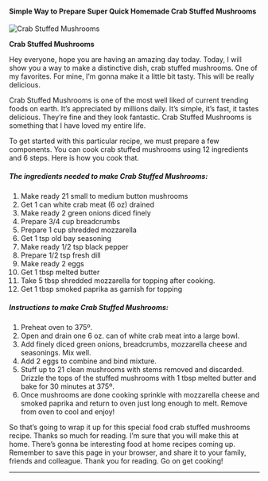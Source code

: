             

#### Simple Way to Prepare Super Quick Homemade Crab Stuffed Mushrooms

![Crab Stuffed Mushrooms](https://img-global.cpcdn.com/recipes/5339631922970624/751x532cq70/crab-stuffed-mushrooms-recipe-main-photo.jpg)

**Crab Stuffed Mushrooms**

Hey everyone, hope you are having an amazing day today. Today, I will show you a way to make a distinctive dish, crab stuffed mushrooms. One of my favorites. For mine, I’m gonna make it a little bit tasty. This will be really delicious.

Crab Stuffed Mushrooms is one of the most well liked of current trending foods on earth. It’s appreciated by millions daily. It’s simple, it’s fast, it tastes delicious. They’re fine and they look fantastic. Crab Stuffed Mushrooms is something that I have loved my entire life.

To get started with this particular recipe, we must prepare a few components. You can cook crab stuffed mushrooms using 12 ingredients and 6 steps. Here is how you cook that.

##### The ingredients needed to make Crab Stuffed Mushrooms:

1.  Make ready 21 small to medium button mushrooms
2.  Get 1 can white crab meat (6 oz) drained
3.  Make ready 2 green onions diced finely
4.  Prepare 3/4 cup breadcrumbs
5.  Prepare 1 cup shredded mozzarella
6.  Get 1 tsp old bay seasoning
7.  Make ready 1/2 tsp black pepper
8.  Prepare 1/2 tsp fresh dill
9.  Make ready 2 eggs
10.  Get 1 tbsp melted butter
11.  Take 5 tbsp shredded mozzarella for topping after cooking.
12.  Get 1 tbsp smoked paprika as garnish for topping

##### Instructions to make Crab Stuffed Mushrooms:

1.  Preheat oven to 375º.
2.  Open and drain one 6 oz. can of white crab meat into a large bowl.
3.  Add finely diced green onions, breadcrumbs, mozzarella cheese and seasonings. Mix well.
4.  Add 2 eggs to combine and bind mixture.
5.  Stuff up to 21 clean mushrooms with stems removed and discarded. Drizzle the tops of the stuffed mushrooms with 1 tbsp melted butter and bake for 30 minutes at 375º.
6.  Once mushrooms are done cooking sprinkle with mozzarella cheese and smoked paprika and return to oven just long enough to melt. Remove from oven to cool and enjoy!

So that’s going to wrap it up for this special food crab stuffed mushrooms recipe. Thanks so much for reading. I’m sure that you will make this at home. There’s gonna be interesting food at home recipes coming up. Remember to save this page in your browser, and share it to your family, friends and colleague. Thank you for reading. Go on get cooking!

* * *